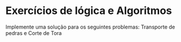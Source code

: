 # Exercícios de lógica e Algoritmos
Implemente uma solução para os seguintes problemas: Transporte de pedras e Corte de Tora
